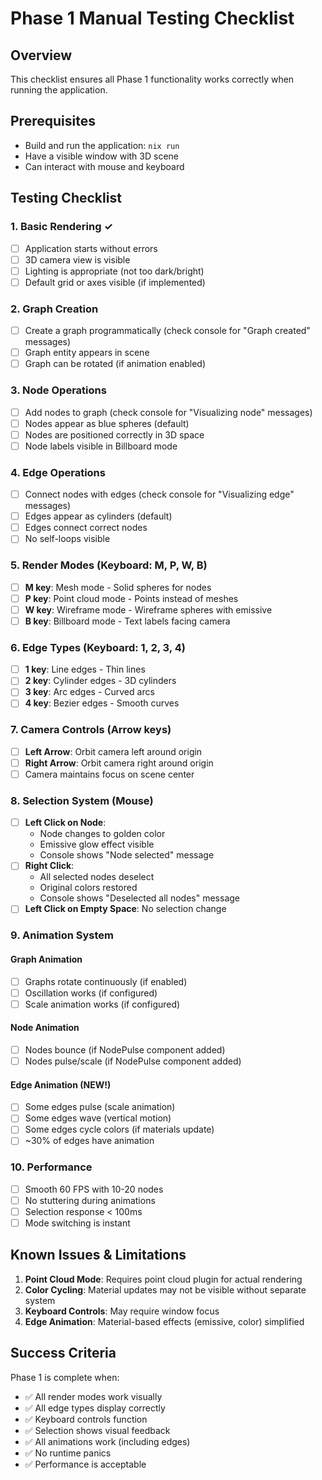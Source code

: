 # Phase 1 Manual Testing Checklist

## Overview

This checklist ensures all Phase 1 functionality works correctly when running the application.

## Prerequisites

- Build and run the application: `nix run`
- Have a visible window with 3D scene
- Can interact with mouse and keyboard

## Testing Checklist

### 1. Basic Rendering ✓

- [ ] Application starts without errors
- [ ] 3D camera view is visible
- [ ] Lighting is appropriate (not too dark/bright)
- [ ] Default grid or axes visible (if implemented)

### 2. Graph Creation

- [ ] Create a graph programmatically (check console for "Graph created" messages)
- [ ] Graph entity appears in scene
- [ ] Graph can be rotated (if animation enabled)

### 3. Node Operations

- [ ] Add nodes to graph (check console for "Visualizing node" messages)
- [ ] Nodes appear as blue spheres (default)
- [ ] Nodes are positioned correctly in 3D space
- [ ] Node labels visible in Billboard mode

### 4. Edge Operations

- [ ] Connect nodes with edges (check console for "Visualizing edge" messages)
- [ ] Edges appear as cylinders (default)
- [ ] Edges connect correct nodes
- [ ] No self-loops visible

### 5. Render Modes (Keyboard: M, P, W, B)

- [ ] **M key**: Mesh mode - Solid spheres for nodes
- [ ] **P key**: Point cloud mode - Points instead of meshes
- [ ] **W key**: Wireframe mode - Wireframe spheres with emissive
- [ ] **B key**: Billboard mode - Text labels facing camera

### 6. Edge Types (Keyboard: 1, 2, 3, 4)

- [ ] **1 key**: Line edges - Thin lines
- [ ] **2 key**: Cylinder edges - 3D cylinders
- [ ] **3 key**: Arc edges - Curved arcs
- [ ] **4 key**: Bezier edges - Smooth curves

### 7. Camera Controls (Arrow keys)

- [ ] **Left Arrow**: Orbit camera left around origin
- [ ] **Right Arrow**: Orbit camera right around origin
- [ ] Camera maintains focus on scene center

### 8. Selection System (Mouse)

- [ ] **Left Click on Node**:
  - Node changes to golden color
  - Emissive glow effect visible
  - Console shows "Node selected" message
- [ ] **Right Click**:
  - All selected nodes deselect
  - Original colors restored
  - Console shows "Deselected all nodes" message
- [ ] **Left Click on Empty Space**: No selection change

### 9. Animation System

#### Graph Animation
- [ ] Graphs rotate continuously (if enabled)
- [ ] Oscillation works (if configured)
- [ ] Scale animation works (if configured)

#### Node Animation
- [ ] Nodes bounce (if NodePulse component added)
- [ ] Nodes pulse/scale (if NodePulse component added)

#### Edge Animation (NEW!)
- [ ] Some edges pulse (scale animation)
- [ ] Some edges wave (vertical motion)
- [ ] Some edges cycle colors (if materials update)
- [ ] ~30% of edges have animation

### 10. Performance

- [ ] Smooth 60 FPS with 10-20 nodes
- [ ] No stuttering during animations
- [ ] Selection response < 100ms
- [ ] Mode switching is instant

## Known Issues & Limitations

1. **Point Cloud Mode**: Requires point cloud plugin for actual rendering
2. **Color Cycling**: Material updates may not be visible without separate system
3. **Keyboard Controls**: May require window focus
4. **Edge Animation**: Material-based effects (emissive, color) simplified

## Success Criteria

Phase 1 is complete when:
- ✅ All render modes work visually
- ✅ All edge types display correctly
- ✅ Keyboard controls function
- ✅ Selection shows visual feedback
- ✅ All animations work (including edges)
- ✅ No runtime panics
- ✅ Performance is acceptable
